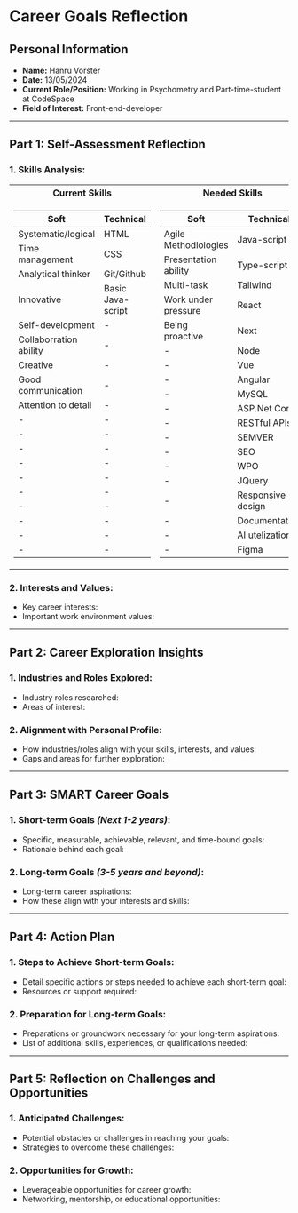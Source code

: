 
# Career Goals Reflection

## Personal Information

- **Name:** Hanru Vorster
- **Date:** 13/05/2024
- **Current Role/Position:** Working in Psychometry and Part-time-student at CodeSpace
- **Field of Interest:** Front-end-developer
---
## Part 1: Self-Assessment Reflection

### 1. **Skills Analysis**:


<table>
<tr><th>Current Skills</th><th>Needed Skills</th></tr>
<tr><td>

|Soft| Technical |
|---|---|
| Systematic/logical     | HTML | 
| Time management        | CSS | 
| Analytical thinker     | Git/Github | 
| Innovative             | Basic Java-script | 
| Self-development       | - | 
| Collaborration ability | - | 
| Creative               | - | 
| Good communication     | - | 
| Attention to detail    | - | 
| - | - | 
| - | - |
| - | - |
| - | - |
| - | - |
| - | - |
| - | - |
| - | - |
| - | - |
| - | - |

</td><td>

|Soft|Technical|
|---|---|
| Agile Methodlologies  | Java-script | 
| Presentation ability  | Type-script | 
| Multi-task | Tailwind | 
| Work under pressure   | React | 
| Being proactive       | Next | 
| - | Node | 
| - | Vue | 
| - | Angular |
| - | MySQL |
| - | ASP.Net Core |
| - | RESTful APIs |
| - | SEMVER |
| - | SEO  |
| - | WPO |
| - | JQuery |
| - | Responsive design |
| - | Documentation |
| - | AI utelization |
| - | Figma |

</td></tr> </table>

    
### 2. **Interests and Values**:
    
- Key career interests:
- Important work environment values:
---
## Part 2: Career Exploration Insights

### 1. **Industries and Roles Explored**:
    
- Industry roles researched:
- Areas of interest:

### 2. **Alignment with Personal Profile**:
    
- How industries/roles align with your skills, interests, and values:
- Gaps and areas for further exploration:
---
## Part 3: SMART Career Goals

### 1. **Short-term Goals** *(Next 1-2 years)*:
    
- Specific, measurable, achievable, relevant, and time-bound goals:
- Rationale behind each goal:

### 2. **Long-term Goals** *(3-5 years and beyond)*:
    
- Long-term career aspirations:
- How these align with your interests and skills:
---
## Part 4: Action Plan

### 1. **Steps to Achieve Short-term Goals**:
    
- Detail specific actions or steps needed to achieve each short-term goal:
- Resources or support required:

### 2. **Preparation for Long-term Goals**:
    
- Preparations or groundwork necessary for your long-term aspirations:
- List of additional skills, experiences, or qualifications needed:
---
## Part 5: Reflection on Challenges and Opportunities

### 1. **Anticipated Challenges**:
    
- Potential obstacles or challenges in reaching your goals:
- Strategies to overcome these challenges:

### 2. **Opportunities for Growth**:
    
- Leverageable opportunities for career growth:
- Networking, mentorship, or educational opportunities: